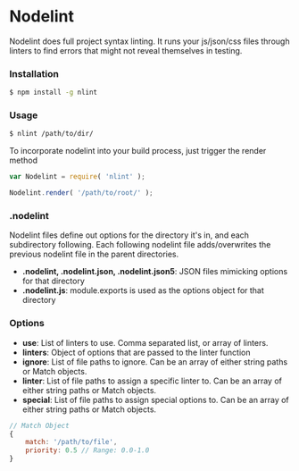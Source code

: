 # Nodelint

Nodelint does full project syntax linting. It runs your js/json/css files
through linters to find errors that might not reveal themselves in testing.


### Installation

```bash
$ npm install -g nlint
```


### Usage

```bash
$ nlint /path/to/dir/
```

To incorporate nodelint into your build process, just trigger the render method

```js
var Nodelint = require( 'nlint' );

Nodelint.render( '/path/to/root/' );
```


### .nodelint

Nodelint files define out options for the directory it's in, and each subdirectory 
following. Each following nodelint file adds/overwrites the previous nodelint file in
the parent directories.

* **.nodelint, .nodelint.json, .nodelint.json5**: JSON files mimicking options for that directory
* **.nodelint.js**: module.exports is used as the options object for that directory


### Options

* **use**: List of linters to use. Comma separated list, or array of linters.
* **linters**: Object of options that are passed to the linter function
* **ignore**: List of file paths to ignore. Can be an array of either string paths or Match objects.
* **linter**: List of file paths to assign a specific linter to. Can be an array of either string paths or Match objects.
* **special**: List of file paths to assign special options to. Can be an array of either string paths or Match objects.

```js
// Match Object
{
	match: '/path/to/file',
	priority: 0.5 // Range: 0.0-1.0
}
```